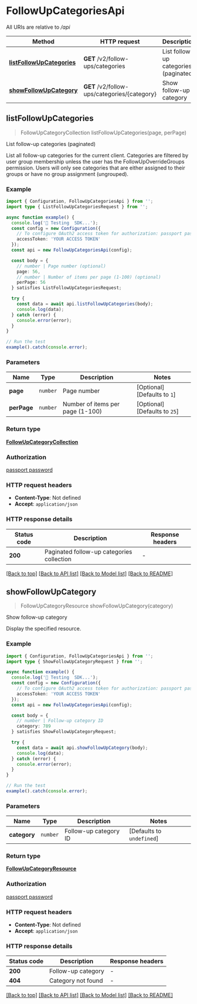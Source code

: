# FollowUpCategoriesApi

All URIs are relative to _/api_

| Method                                                                        | HTTP request                                 | Description                           |
| ----------------------------------------------------------------------------- | -------------------------------------------- | ------------------------------------- |
| [**listFollowUpCategories**](FollowUpCategoriesApi.md#listfollowupcategories) | **GET** /v2/follow-ups/categories            | List follow-up categories (paginated) |
| [**showFollowUpCategory**](FollowUpCategoriesApi.md#showfollowupcategory)     | **GET** /v2/follow-ups/categories/{category} | Show follow-up category               |

## listFollowUpCategories

> FollowUpCategoryCollection listFollowUpCategories(page, perPage)

List follow-up categories (paginated)

List all follow-up categories for the current client. Categories are filtered by user group membership unless the user has the FollowUpOverrideGroups permission. Users will only see categories that are either assigned to their groups or have no group assignment (ungrouped).

### Example

```ts
import { Configuration, FollowUpCategoriesApi } from '';
import type { ListFollowUpCategoriesRequest } from '';

async function example() {
  console.log('🚀 Testing  SDK...');
  const config = new Configuration({
    // To configure OAuth2 access token for authorization: passport password
    accessToken: 'YOUR ACCESS TOKEN'
  });
  const api = new FollowUpCategoriesApi(config);

  const body = {
    // number | Page number (optional)
    page: 56,
    // number | Number of items per page (1-100) (optional)
    perPage: 56
  } satisfies ListFollowUpCategoriesRequest;

  try {
    const data = await api.listFollowUpCategories(body);
    console.log(data);
  } catch (error) {
    console.error(error);
  }
}

// Run the test
example().catch(console.error);
```

### Parameters

| Name        | Type     | Description                      | Notes                         |
| ----------- | -------- | -------------------------------- | ----------------------------- |
| **page**    | `number` | Page number                      | [Optional] [Defaults to `1`]  |
| **perPage** | `number` | Number of items per page (1-100) | [Optional] [Defaults to `25`] |

### Return type

[**FollowUpCategoryCollection**](FollowUpCategoryCollection.md)

### Authorization

[passport password](../README.md#passport-password)

### HTTP request headers

- **Content-Type**: Not defined
- **Accept**: `application/json`

### HTTP response details

| Status code | Description                               | Response headers |
| ----------- | ----------------------------------------- | ---------------- |
| **200**     | Paginated follow-up categories collection | -                |

[[Back to top]](#) [[Back to API list]](../README.md#api-endpoints) [[Back to Model list]](../README.md#models) [[Back to README]](../README.md)

## showFollowUpCategory

> FollowUpCategoryResource showFollowUpCategory(category)

Show follow-up category

Display the specified resource.

### Example

```ts
import { Configuration, FollowUpCategoriesApi } from '';
import type { ShowFollowUpCategoryRequest } from '';

async function example() {
  console.log('🚀 Testing  SDK...');
  const config = new Configuration({
    // To configure OAuth2 access token for authorization: passport password
    accessToken: 'YOUR ACCESS TOKEN'
  });
  const api = new FollowUpCategoriesApi(config);

  const body = {
    // number | Follow-up category ID
    category: 789
  } satisfies ShowFollowUpCategoryRequest;

  try {
    const data = await api.showFollowUpCategory(body);
    console.log(data);
  } catch (error) {
    console.error(error);
  }
}

// Run the test
example().catch(console.error);
```

### Parameters

| Name         | Type     | Description           | Notes                     |
| ------------ | -------- | --------------------- | ------------------------- |
| **category** | `number` | Follow-up category ID | [Defaults to `undefined`] |

### Return type

[**FollowUpCategoryResource**](FollowUpCategoryResource.md)

### Authorization

[passport password](../README.md#passport-password)

### HTTP request headers

- **Content-Type**: Not defined
- **Accept**: `application/json`

### HTTP response details

| Status code | Description        | Response headers |
| ----------- | ------------------ | ---------------- |
| **200**     | Follow-up category | -                |
| **404**     | Category not found | -                |

[[Back to top]](#) [[Back to API list]](../README.md#api-endpoints) [[Back to Model list]](../README.md#models) [[Back to README]](../README.md)
